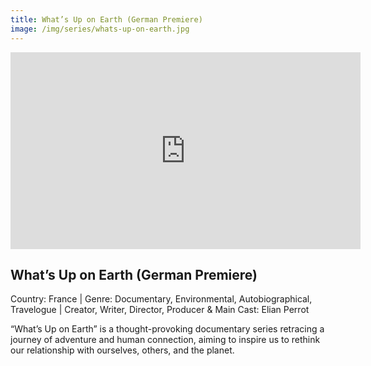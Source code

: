 ```yaml
---
title: What’s Up on Earth (German Premiere)
image: /img/series/whats-up-on-earth.jpg
---
```

<iframe width="560" height="315" src="https://youtu.be/yQDY_8vJ7Ls?si=k_T0uSvd2i9NkQ3M" frameborder="0" allow="accelerometer; autoplay; encrypted-media; gyroscope; picture-in-picture" allowfullscreen></iframe>

## What’s Up on Earth (German Premiere)  
Country: France | Genre: Documentary, Environmental, Autobiographical, Travelogue | Creator, Writer, Director, Producer & Main Cast: Elian Perrot

“What’s Up on Earth” is a thought-provoking documentary series retracing a journey of adventure and human connection, aiming to inspire us to rethink our relationship with ourselves, others, and the planet.

